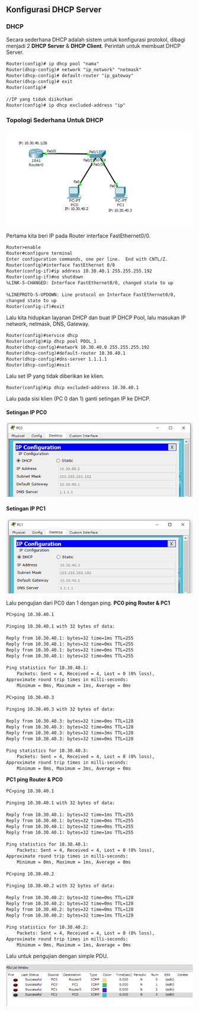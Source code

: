 ## Konfigurasi DHCP Server

### DHCP
Secara sederhana DHCP adalah sistem untuk konfigurasi protokol, dibagi menjadi 2
**DHCP Server** & **DHCP Client**. Perintah untuk membuat DHCP Server.
```Txt
Router(config)# ip dhcp pool "nama"
Router(dhcp-config)# network "ip_network" "netmask"
Router(dhcp-config)# default-router "ip_gateway"
Router(dhcp-config)# exit
Router(config)#

//IP yang tidak diikutkan
Router(config)# ip dhcp excluded-address "ip"
```
### Topologi Sederhana Untuk DHCP
![Img](resource/img-1.png)

Pertama kita beri IP pada Router interface FastEthernet0/0.
```Txt
Router>enable
Router#configure terminal
Enter configuration commands, one per line.  End with CNTL/Z.
Router(config)#interface fastEthernet 0/0
Router(config-if)#ip address 10.30.40.1 255.255.255.192
Router(config-if)#no shutdown
%LINK-5-CHANGED: Interface FastEthernet0/0, changed state to up

%LINEPROTO-5-UPDOWN: Line protocol on Interface FastEthernet0/0, changed state to up
Router(config-if)#exit
```
Lalu kita hidupkan layanan DHCP dan buat IP DHCP Pool, lalu masukan IP network, netmask, DNS, Gateway.
```Txt
Router(config)#service dhcp
Router(config)#ip dhcp pool POOL_1
Router(dhcp-config)#network 10.30.40.0 255.255.255.192
Router(dhcp-config)#default-router 10.30.40.1
Router(dhcp-config)#dns-server 1.1.1.1
Router(dhcp-config)#exit
```
Lalu set IP yang tidak diberikan ke klien.
```Txt
Router(config)#ip dhcp excluded-address 10.30.40.1
```
Lalu pada sisi klien (PC 0 dan 1) ganti setingan IP ke DHCP.

#### Setingan IP PC0
![Img](resource/img-2.png)

#### Setingan IP PC1
![Img](resource/img-3.png)

Lalu pengujian dari PC0 dan 1 dengan ping.
**PC0 ping Router & PC1**
```Txt
PC>ping 10.30.40.1

Pinging 10.30.40.1 with 32 bytes of data:

Reply from 10.30.40.1: bytes=32 time=1ms TTL=255
Reply from 10.30.40.1: bytes=32 time=0ms TTL=255
Reply from 10.30.40.1: bytes=32 time=0ms TTL=255
Reply from 10.30.40.1: bytes=32 time=0ms TTL=255

Ping statistics for 10.30.40.1:
    Packets: Sent = 4, Received = 4, Lost = 0 (0% loss),
Approximate round trip times in milli-seconds:
    Minimum = 0ms, Maximum = 1ms, Average = 0ms

PC>ping 10.30.40.3

Pinging 10.30.40.3 with 32 bytes of data:

Reply from 10.30.40.3: bytes=32 time=0ms TTL=128
Reply from 10.30.40.3: bytes=32 time=0ms TTL=128
Reply from 10.30.40.3: bytes=32 time=3ms TTL=128
Reply from 10.30.40.3: bytes=32 time=0ms TTL=128

Ping statistics for 10.30.40.3:
    Packets: Sent = 4, Received = 4, Lost = 0 (0% loss),
Approximate round trip times in milli-seconds:
    Minimum = 0ms, Maximum = 3ms, Average = 0ms
```
**PC1 ping Router & PC0**
```Txt
PC>ping 10.30.40.1

Pinging 10.30.40.1 with 32 bytes of data:

Reply from 10.30.40.1: bytes=32 time=1ms TTL=255
Reply from 10.30.40.1: bytes=32 time=0ms TTL=255
Reply from 10.30.40.1: bytes=32 time=0ms TTL=255
Reply from 10.30.40.1: bytes=32 time=1ms TTL=255

Ping statistics for 10.30.40.1:
    Packets: Sent = 4, Received = 4, Lost = 0 (0% loss),
Approximate round trip times in milli-seconds:
    Minimum = 0ms, Maximum = 1ms, Average = 0ms

PC>ping 10.30.40.2

Pinging 10.30.40.2 with 32 bytes of data:

Reply from 10.30.40.2: bytes=32 time=0ms TTL=128
Reply from 10.30.40.2: bytes=32 time=0ms TTL=128
Reply from 10.30.40.2: bytes=32 time=0ms TTL=128
Reply from 10.30.40.2: bytes=32 time=1ms TTL=128

Ping statistics for 10.30.40.2:
    Packets: Sent = 4, Received = 4, Lost = 0 (0% loss),
Approximate round trip times in milli-seconds:
    Minimum = 0ms, Maximum = 1ms, Average = 0ms
```
Lalu untuk pengujian dengan simple PDU.  

![Img](resource/img-4.png)